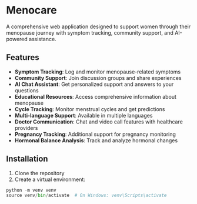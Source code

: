 # Menocare

A comprehensive web application designed to support women through their menopause journey with symptom tracking, community support, and AI-powered assistance.

## Features

- **Symptom Tracking**: Log and monitor menopause-related symptoms
- **Community Support**: Join discussion groups and share experiences
- **AI Chat Assistant**: Get personalized support and answers to your questions
- **Educational Resources**: Access comprehensive information about menopause
- **Cycle Tracking**: Monitor menstrual cycles and get predictions
- **Multi-language Support**: Available in multiple languages
- **Doctor Communication**: Chat and video call features with healthcare providers
- **Pregnancy Tracking**: Additional support for pregnancy monitoring
- **Hormonal Balance Analysis**: Track and analyze hormonal changes

## Installation

1. Clone the repository
2. Create a virtual environment:
```python
python -m venv venv
source venv/bin/activate  # On Windows: venv\Scripts\activate